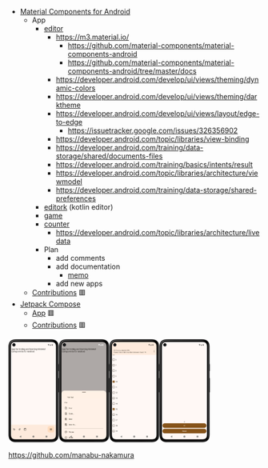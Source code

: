 - [Material Components for Android](https://github.com/material-components/material-components-android)
  - App
    - [editor](editor)
      - https://m3.material.io/
        - https://github.com/material-components/material-components-android
        - https://github.com/material-components/material-components-android/tree/master/docs
      - https://developer.android.com/develop/ui/views/theming/dynamic-colors
      - https://developer.android.com/develop/ui/views/theming/darktheme
      - https://developer.android.com/develop/ui/views/layout/edge-to-edge
        - https://issuetracker.google.com/issues/326356902
      - https://developer.android.com/topic/libraries/view-binding
      - https://developer.android.com/training/data-storage/shared/documents-files
      - https://developer.android.com/training/basics/intents/result
      - https://developer.android.com/topic/libraries/architecture/viewmodel
      - https://developer.android.com/training/data-storage/shared-preferences
    - [editork](editork) (kotlin editor)
    - [game](game)
    - [counter](counter)
      - https://developer.android.com/topic/libraries/architecture/livedata
    - Plan
      - add comments
      - add documentation
        - [memo](https://github.com/manabu-nakamura/app/wiki/memo)
      - add new apps
  - [Contributions](https://github.com/material-components/material-components-android/issues?q=author%3Amanabu-nakamura) 🟥
- [Jetpack Compose](https://developer.android.com/compose)
  - [App](https://github.com/manabu-nakamura/appc) 🟥
  - [Contributions](https://github.com/android/compose-samples/issues?q=author%3Amanabu-nakamura) 🟥

<img src="docs/s1.png" width="20%"><img src="docs/s2.png" width="20%"><img src="docs/s3.png" width="20%"><img src="docs/s4.png" width="20%">

https://github.com/manabu-nakamura